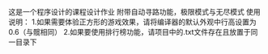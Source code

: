 这是一个程序设计的课程设计作业
附带自动寻路功能，极限模式与无尽模式
使用说明：
1.如果需要体验正方形的游戏效果，请将编译器的默认外观中行高设置为0.6（与髋相同）
2.如果要使用排行榜功能，请项目中的.txt文件存在且放置于同一目录下
